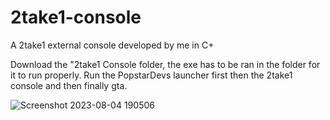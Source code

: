 # 2take1-console
A 2take1 external console developed by me in C+

Download the "2take1 Console folder, the exe has to be ran in the folder for it to run properly. Run the PopstarDevs launcher first then the 2take1 console and then finally gta.


![Screenshot 2023-08-04 190506](https://github.com/LinaOne12/2take1-console/assets/125640650/220c530c-1d3a-4e62-8c35-55b966a3b1b1)
